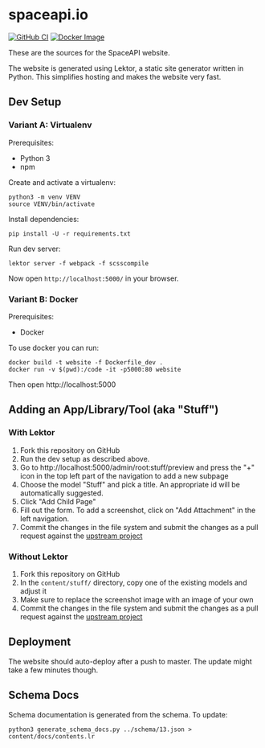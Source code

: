 # spaceapi.io

[![GitHub CI][ci-badge]][ci]
[![Docker Image][docker-image-badge]][docker-image]

These are the sources for the SpaceAPI website.

The website is generated using Lektor, a static site generator written in
Python. This simplifies hosting and makes the website very fast.


## Dev Setup

### Variant A: Virtualenv

Prerequisites:

- Python 3
- npm

Create and activate a virtualenv:

    python3 -m venv VENV
    source VENV/bin/activate

Install dependencies:

    pip install -U -r requirements.txt

Run dev server:

    lektor server -f webpack -f scsscompile

Now open `http://localhost:5000/` in your browser.

### Variant B: Docker

Prerequisites:

- Docker

To use docker you can run:

    docker build -t website -f Dockerfile_dev .
    docker run -v $(pwd):/code -it -p5000:80 website

Then open http://localhost:5000


## Adding an App/Library/Tool (aka "Stuff")

### With Lektor

1. Fork this repository on GitHub
2. Run the dev setup as described above.
3. Go to http://localhost:5000/admin/root:stuff/preview and press the "+" icon
   in the top left part of the navigation to add a new subpage
4. Choose the model "Stuff" and pick a title. An appropriate id will be
   automatically suggested.
5. Click "Add Child Page"
6. Fill out the form. To add a screenshot, click on "Add Attachment" in the
   left navigation.
7. Commit the changes in the file system and submit the changes as a pull
   request against the [upstream project](https://github.com/spaceapi/website)

### Without Lektor

1. Fork this repository on GitHub
2. In the `content/stuff/` directory, copy one of the existing models and adjust it
3. Make sure to replace the screenshot image with an image of your own
4. Commit the changes in the file system and submit the changes as a pull
   request against the [upstream project](https://github.com/spaceapi/website)


## Deployment

The website should auto-deploy after a push to master. The update might take a
few minutes though.


## Schema Docs

Schema documentation is generated from the schema. To update:

    python3 generate_schema_docs.py ../schema/13.json > content/docs/contents.lr


<!-- Badges -->
[ci]: https://img.shields.io/github/workflow/status/SpaceAPI/website/CI/master
[ci-badge]: https://github.com/SpaceAPI/website/actions?query=workflow%3ACI
[docker-image]: https://hub.docker.com/r/spaceapi/website/
[docker-image-badge]: https://img.shields.io/docker/pulls/spaceapi/website.svg
